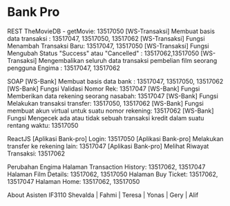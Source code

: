 # Bank Pro

REST
TheMovieDB - getMovie: 13517050
[WS-Transaksi] Membuat basis data transaksi : 13517047, 13517050, 13517062
[WS-Transaksi] Fungsi Menambah Transaksi Baru: 13517047, 13517050
[WS-Transaksi] Fungsi Mengubah Status "Success" atau "Cancelled" : 13517062,13517050
[WS-Transaksi] Mengembalikan seluruh data transaksi pembelian film seorang pengguna Engima : 13517047, 13517062

SOAP
[WS-Bank] Membuat basis data bank : 13517047, 13517050, 13517062
[WS-Bank] Fungsi Validasi Nomor Rek: 13517047
[WS-Bank] Fungsi Memberikan data rekening seorang nasabah: 13517047
[WS-Bank] Fungsi Melakukan transaksi transfer: 13517050, 13517062
[WS-Bank] Fungsi membuat akun virtual untuk suatu nomor rekening: 13517062
[WS-Bank] Fungsi Mengecek ada atau tidak sebuah transaksi kredit dalam suatu rentang waktu: 13517050

ReactJS
[Aplikasi Bank-pro] Login: 13517050
[Aplikasi Bank-pro] Melakukan transfer ke rekening lain: 13517047
[Aplikasi Bank-pro] Melihat Riwayat Transaksi: 13517062

Perubahan Engima
Halaman Transaction History: 13517062, 13517047
Halaman Film Details: 13517062, 13517050
Halaman Buy Ticket: 13517062, 13517047
Halaman Home: 13517062, 13517050


About
Asisten IF3110
Shevalda | Fahmi | Teresa | Yonas | Gery | Alif

